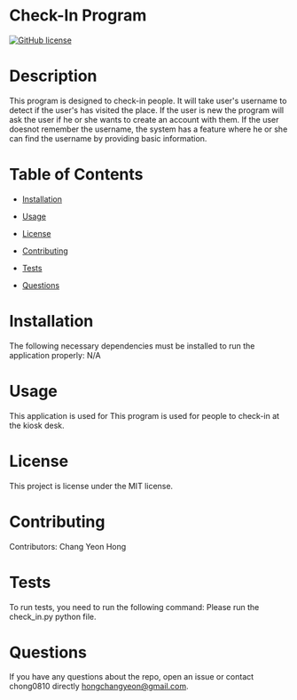 
# Check-In Program
[![GitHub license](https://img.shields.io/badge/license-MIT-blue.svg)](https://github.com/chong0810/Check_In)

# Description

This program is designed to check-in people. It will take user's username to detect if the user's has visited the place. If the user is new the program will ask the user if he or she wants to create an account with them. If the user doesnot remember the username, the system has a feature where he or she can find the username by providing basic information.

# Table of Contents 

* [Installation](#installation)

* [Usage](#usage)

* [License](#license)

* [Contributing](#contributing)

* [Tests](#tests)

* [Questions](#questions)

# Installation

The following necessary dependencies must be installed to run the application properly: N/A

# Usage

​This application is used for This program is used for people to check-in at the kiosk desk.

# License

This project is license under the MIT license.

# Contributing

​Contributors: Chang Yeon Hong

# Tests

To run tests, you need to run the following command: Please run the check_in.py python file.

# Questions

If you have any questions about the repo, open an issue or contact chong0810 directly hongchangyeon@gmail.com.


